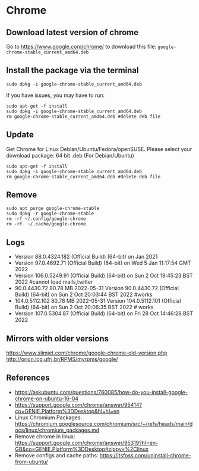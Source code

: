 # Chrome

## Download latest version of chrome
Go to https://www.google.com/chrome/ to download this file: `google-chrome-stable_current_amd64.deb`

## Install the package  via the terminal
```
sudo dpkg -i google-chrome-stable_current_amd64.deb
```
If you have issues, you may have to run:
```
sudo apt-get -f install
sudo dpkg -i google-chrome-stable_current_amd64.deb
rm google-chrome-stable_current_amd64.deb #delete deb file
```

## Update 

Get Chrome for Linux
Debian/Ubuntu/Fedora/openSUSE.
Please select your download package: 64 bit .deb (For Debian/Ubuntu)


```
sudo apt-get -f install
sudo dpkg -i google-chrome-stable_current_amd64.deb
rm google-chrome-stable_current_amd64.deb #delete deb file
```

## Remove 
```
sudo apt purge google-chrome-stable
sudo dpkg -r google-chrome-stable
rm -rf ~/.config/google-chrome
rm -rf  ~/.cache/google-chrome
```


## Logs
* Version 88.0.4324.182 (Official Build) (64-bit) on Jan 2021
* Version 97.0.4692.71 (Official Build) (64-bit) on Wed  5 Jan 11:17:54 GMT 2022
* Version 106.0.5249.91 (Official Build) (64-bit) on Sun  2 Oct 19:45:23 BST 2022 #cannot load mails,twitter
* 90.0.4430.72	80.78 MB	2022-05-31
	Version 90.0.4430.72 (Official Build) (64-bit) on Sun  2 Oct 20:03:44 BST 2022 #works
* 104.0.5112.102	80.78 MB	2022-05-31
	Version 104.0.5112.101 (Official Build) (64-bit) on Sun  2 Oct 20:06:35 BST 2022 # works
* Version 107.0.5304.87 (Official Build) (64-bit) on Fri 28 Oct 14:46:28 BST 2022

## Mirrors with older versions
https://www.slimjet.com/chrome/google-chrome-old-version.php
http://orion.lcg.ufrj.br/RPMS/myrpms/google/


## References
* https://askubuntu.com/questions/760085/how-do-you-install-google-chrome-on-ubuntu-16-04
* https://support.google.com/chrome/answer/95414?co=GENIE.Platform%3DDesktop&hl=hl=en
* Linux Chromium Packages: https://chromium.googlesource.com/chromium/src/+/refs/heads/main/docs/linux/chromium_packages.md 
* Remove chrome in linux: https://support.google.com/chrome/answer/95319?hl=en-GB&co=GENIE.Platform%3DDesktop#zippy=%2Clinux
* Remove configs and cache paths: https://itsfoss.com/uninstall-chrome-from-ubuntu/
